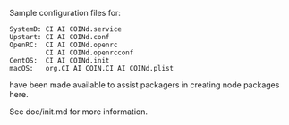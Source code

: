 Sample configuration files for:
```
SystemD: CI AI COINd.service
Upstart: CI AI COINd.conf
OpenRC:  CI AI COINd.openrc
         CI AI COINd.openrcconf
CentOS:  CI AI COINd.init
macOS:   org.CI AI COIN.CI AI COINd.plist
```
have been made available to assist packagers in creating node packages here.

See doc/init.md for more information.
